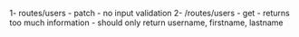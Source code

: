 1- routes/users - patch - no input validation
2- /routes/users - get - returns too much information - should only return username, firstname, lastname